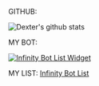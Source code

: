 GITHUB: 

![Dexter's github stats](https://github-readme-stats.vercel.app/api?username=AhmedSabry957&hide=[])


MY BOT: 

[![Infinity Bot List Widget](https://infinitybotlist.com/bots/749576450121793570/widget)](https://infinitybotlist.com/bots/749576450121793570)


MY LIST: [Infinity Bot List](https://infinitybotlist.com/)
